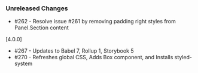### Unreleased Changes

- #262 - Resolve issue #261 by removing padding right styles from Panel.Section content

[4.0.0]
- #267 - Updates to Babel 7, Rollup 1, Storybook 5
- #270 - Refreshes global CSS, Adds Box component, and Installs styled-system
